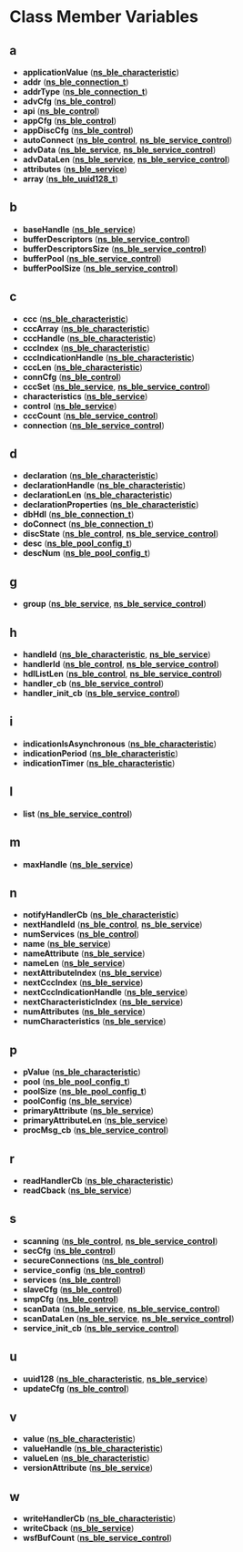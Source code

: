 
# Class Member Variables



## a

* **applicationValue** ([**ns\_ble\_characteristic**](structns__ble__characteristic.md))
* **addr** ([**ns\_ble\_connection\_t**](structns__ble__connection__t.md))
* **addrType** ([**ns\_ble\_connection\_t**](structns__ble__connection__t.md))
* **advCfg** ([**ns\_ble\_control**](structns__ble__control.md))
* **api** ([**ns\_ble\_control**](structns__ble__control.md))
* **appCfg** ([**ns\_ble\_control**](structns__ble__control.md))
* **appDiscCfg** ([**ns\_ble\_control**](structns__ble__control.md))
* **autoConnect** ([**ns\_ble\_control**](structns__ble__control.md), [**ns\_ble\_service\_control**](structns__ble__service__control.md))
* **advData** ([**ns\_ble\_service**](structns__ble__service.md), [**ns\_ble\_service\_control**](structns__ble__service__control.md))
* **advDataLen** ([**ns\_ble\_service**](structns__ble__service.md), [**ns\_ble\_service\_control**](structns__ble__service__control.md))
* **attributes** ([**ns\_ble\_service**](structns__ble__service.md))
* **array** ([**ns\_ble\_uuid128\_t**](structns__ble__uuid128__t.md))


## b

* **baseHandle** ([**ns\_ble\_service**](structns__ble__service.md))
* **bufferDescriptors** ([**ns\_ble\_service\_control**](structns__ble__service__control.md))
* **bufferDescriptorsSize** ([**ns\_ble\_service\_control**](structns__ble__service__control.md))
* **bufferPool** ([**ns\_ble\_service\_control**](structns__ble__service__control.md))
* **bufferPoolSize** ([**ns\_ble\_service\_control**](structns__ble__service__control.md))


## c

* **ccc** ([**ns\_ble\_characteristic**](structns__ble__characteristic.md))
* **cccArray** ([**ns\_ble\_characteristic**](structns__ble__characteristic.md))
* **cccHandle** ([**ns\_ble\_characteristic**](structns__ble__characteristic.md))
* **cccIndex** ([**ns\_ble\_characteristic**](structns__ble__characteristic.md))
* **cccIndicationHandle** ([**ns\_ble\_characteristic**](structns__ble__characteristic.md))
* **cccLen** ([**ns\_ble\_characteristic**](structns__ble__characteristic.md))
* **connCfg** ([**ns\_ble\_control**](structns__ble__control.md))
* **cccSet** ([**ns\_ble\_service**](structns__ble__service.md), [**ns\_ble\_service\_control**](structns__ble__service__control.md))
* **characteristics** ([**ns\_ble\_service**](structns__ble__service.md))
* **control** ([**ns\_ble\_service**](structns__ble__service.md))
* **cccCount** ([**ns\_ble\_service\_control**](structns__ble__service__control.md))
* **connection** ([**ns\_ble\_service\_control**](structns__ble__service__control.md))


## d

* **declaration** ([**ns\_ble\_characteristic**](structns__ble__characteristic.md))
* **declarationHandle** ([**ns\_ble\_characteristic**](structns__ble__characteristic.md))
* **declarationLen** ([**ns\_ble\_characteristic**](structns__ble__characteristic.md))
* **declarationProperties** ([**ns\_ble\_characteristic**](structns__ble__characteristic.md))
* **dbHdl** ([**ns\_ble\_connection\_t**](structns__ble__connection__t.md))
* **doConnect** ([**ns\_ble\_connection\_t**](structns__ble__connection__t.md))
* **discState** ([**ns\_ble\_control**](structns__ble__control.md), [**ns\_ble\_service\_control**](structns__ble__service__control.md))
* **desc** ([**ns\_ble\_pool\_config\_t**](structns__ble__pool__config__t.md))
* **descNum** ([**ns\_ble\_pool\_config\_t**](structns__ble__pool__config__t.md))


## g

* **group** ([**ns\_ble\_service**](structns__ble__service.md), [**ns\_ble\_service\_control**](structns__ble__service__control.md))


## h

* **handleId** ([**ns\_ble\_characteristic**](structns__ble__characteristic.md), [**ns\_ble\_service**](structns__ble__service.md))
* **handlerId** ([**ns\_ble\_control**](structns__ble__control.md), [**ns\_ble\_service\_control**](structns__ble__service__control.md))
* **hdlListLen** ([**ns\_ble\_control**](structns__ble__control.md), [**ns\_ble\_service\_control**](structns__ble__service__control.md))
* **handler\_cb** ([**ns\_ble\_service\_control**](structns__ble__service__control.md))
* **handler\_init\_cb** ([**ns\_ble\_service\_control**](structns__ble__service__control.md))


## i

* **indicationIsAsynchronous** ([**ns\_ble\_characteristic**](structns__ble__characteristic.md))
* **indicationPeriod** ([**ns\_ble\_characteristic**](structns__ble__characteristic.md))
* **indicationTimer** ([**ns\_ble\_characteristic**](structns__ble__characteristic.md))


## l

* **list** ([**ns\_ble\_service\_control**](structns__ble__service__control.md))


## m

* **maxHandle** ([**ns\_ble\_service**](structns__ble__service.md))


## n

* **notifyHandlerCb** ([**ns\_ble\_characteristic**](structns__ble__characteristic.md))
* **nextHandleId** ([**ns\_ble\_control**](structns__ble__control.md), [**ns\_ble\_service**](structns__ble__service.md))
* **numServices** ([**ns\_ble\_control**](structns__ble__control.md))
* **name** ([**ns\_ble\_service**](structns__ble__service.md))
* **nameAttribute** ([**ns\_ble\_service**](structns__ble__service.md))
* **nameLen** ([**ns\_ble\_service**](structns__ble__service.md))
* **nextAttributeIndex** ([**ns\_ble\_service**](structns__ble__service.md))
* **nextCccIndex** ([**ns\_ble\_service**](structns__ble__service.md))
* **nextCccIndicationHandle** ([**ns\_ble\_service**](structns__ble__service.md))
* **nextCharacteristicIndex** ([**ns\_ble\_service**](structns__ble__service.md))
* **numAttributes** ([**ns\_ble\_service**](structns__ble__service.md))
* **numCharacteristics** ([**ns\_ble\_service**](structns__ble__service.md))


## p

* **pValue** ([**ns\_ble\_characteristic**](structns__ble__characteristic.md))
* **pool** ([**ns\_ble\_pool\_config\_t**](structns__ble__pool__config__t.md))
* **poolSize** ([**ns\_ble\_pool\_config\_t**](structns__ble__pool__config__t.md))
* **poolConfig** ([**ns\_ble\_service**](structns__ble__service.md))
* **primaryAttribute** ([**ns\_ble\_service**](structns__ble__service.md))
* **primaryAttributeLen** ([**ns\_ble\_service**](structns__ble__service.md))
* **procMsg\_cb** ([**ns\_ble\_service\_control**](structns__ble__service__control.md))


## r

* **readHandlerCb** ([**ns\_ble\_characteristic**](structns__ble__characteristic.md))
* **readCback** ([**ns\_ble\_service**](structns__ble__service.md))


## s

* **scanning** ([**ns\_ble\_control**](structns__ble__control.md), [**ns\_ble\_service\_control**](structns__ble__service__control.md))
* **secCfg** ([**ns\_ble\_control**](structns__ble__control.md))
* **secureConnections** ([**ns\_ble\_control**](structns__ble__control.md))
* **service\_config** ([**ns\_ble\_control**](structns__ble__control.md))
* **services** ([**ns\_ble\_control**](structns__ble__control.md))
* **slaveCfg** ([**ns\_ble\_control**](structns__ble__control.md))
* **smpCfg** ([**ns\_ble\_control**](structns__ble__control.md))
* **scanData** ([**ns\_ble\_service**](structns__ble__service.md), [**ns\_ble\_service\_control**](structns__ble__service__control.md))
* **scanDataLen** ([**ns\_ble\_service**](structns__ble__service.md), [**ns\_ble\_service\_control**](structns__ble__service__control.md))
* **service\_init\_cb** ([**ns\_ble\_service\_control**](structns__ble__service__control.md))


## u

* **uuid128** ([**ns\_ble\_characteristic**](structns__ble__characteristic.md), [**ns\_ble\_service**](structns__ble__service.md))
* **updateCfg** ([**ns\_ble\_control**](structns__ble__control.md))


## v

* **value** ([**ns\_ble\_characteristic**](structns__ble__characteristic.md))
* **valueHandle** ([**ns\_ble\_characteristic**](structns__ble__characteristic.md))
* **valueLen** ([**ns\_ble\_characteristic**](structns__ble__characteristic.md))
* **versionAttribute** ([**ns\_ble\_service**](structns__ble__service.md))


## w

* **writeHandlerCb** ([**ns\_ble\_characteristic**](structns__ble__characteristic.md))
* **writeCback** ([**ns\_ble\_service**](structns__ble__service.md))
* **wsfBufCount** ([**ns\_ble\_service\_control**](structns__ble__service__control.md))




